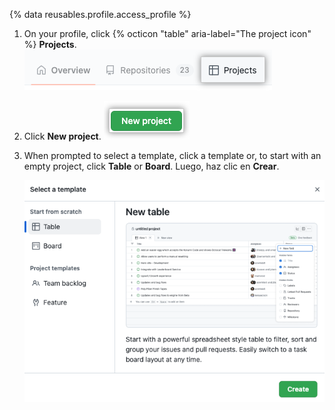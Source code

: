 {% data reusables.profile.access_profile %}
1. On your profile, click {% octicon "table" aria-label="The project icon" %} **Projects**. ![Screenshot showing the 'Projects' tab](/assets/images/help/projects-v2/tab-projects.png)
1. Click **New project**. ![Proyecto nueuvo](/assets/images/help/projects-v2/new-project-button.png)
1. When prompted to select a template, click a template or, to start with an empty project, click **Table** or **Board**. Luego, haz clic en **Crear**.

   ![Captura de pantalla que muestra el modo de selección de plantilla](/assets/images/help/issues/projects-select-template.png)
